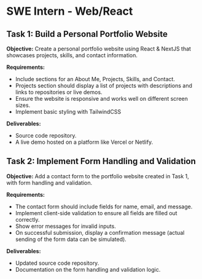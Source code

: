 # SWE Intern - Web/React

## Task 1: Build a Personal Portfolio Website

**Objective:**
Create a personal portfolio website using React & NextJS that showcases projects, skills, and contact information.

**Requirements:**

- Include sections for an About Me, Projects, Skills, and Contact.
- Projects section should display a list of projects with descriptions and links to repositories or live demos.
- Ensure the website is responsive and works well on different screen sizes.
- Implement basic styling with TailwindCSS

**Deliverables:**

- Source code repository.
- A live demo hosted on a platform like Vercel or Netlify.

## Task 2: Implement Form Handling and Validation

**Objective:**
Add a contact form to the portfolio website created in Task 1, with form handling and validation.

**Requirements:**

- The contact form should include fields for name, email, and message.
- Implement client-side validation to ensure all fields are filled out correctly.
- Show error messages for invalid inputs.
- On successful submission, display a confirmation message (actual sending of the form data can be simulated).

**Deliverables:**

- Updated source code repository.
- Documentation on the form handling and validation logic.
